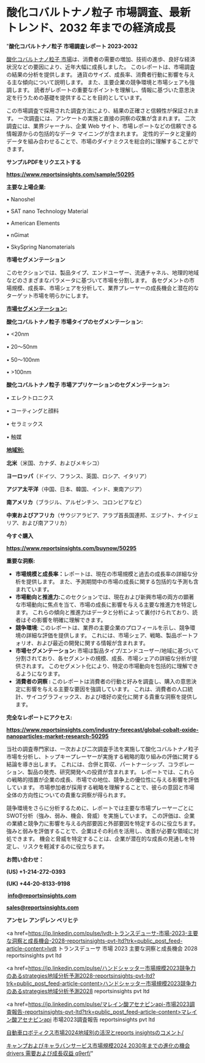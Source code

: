 # 酸化コバルトナノ粒子 市場調査、最新トレンド、2032 年までの経済成長

"<strong>酸化コバルトナノ粒子 市場調査レポート 2023-2032</strong>

<a href=https://www.reportsinsights.com/sample/50295>酸化コバルトナノ粒子 市場</a>は、消費者の需要の増加、技術の進歩、良好な経済状況などの要因により、近年大幅に成長しました。 このレポートは、市場調査の結果の分析を提供します。 通貨のサイズ、成長率、消費者行動に影響を与える主な傾向について説明します。 また、主要企業の競争環境と市場シェアも強調します。 読者がレポートの重要なポイントを理解し、情報に基づいた意思決定を行うための基礎を提供することを目的としています。

この市場調査で採用された調査方法により、結果の正確さと信頼性が保証されます。 一次調査には、アンケートの実施と直接の洞察の収集が含まれます。 二次調査には、業界ジャーナル、企業 Web サイト、市場レポートなどの信頼できる情報源からの包括的なデータ マイニングが含まれます。 定性的データと定量的データを組み合わせることで、市場のダイナミクスを総合的に理解することができます。

<strong><b>サンプルPDFをリクエストする</b></strong>

<a href=https://www.reportsinsights.com/sample/50295><strong><u>https://www.reportsinsights.com/sample/50295</u></strong></a>

<strong>主要な上場企業:</strong>

• Nanoshel

• SAT nano Technology Material

• American Elements

• nGimat

• SkySpring Nanomaterials

<strong>市場セグメンテーション</strong>

このセクションでは、製品タイプ、エンドユーザー、流通チャネル、地理的地域などのさまざまなパラメータに基づいて市場を分割します。 各セグメントの市場規模、成長率、市場シェアを分析して、業界プレーヤーの成長機会と潜在的なターゲット市場を明らかにします。

<strong><u>市場セグメンテーション</u></strong><strong><u>:</u></strong>

<strong>酸化コバルトナノ粒子 市場タイプのセグメンテーション:</strong>

• <20nm

• 20～50nm

• 50～100nm

• >100nm

<strong>酸化コバルトナノ粒子 市場アプリケーションのセグメンテーション:</strong>

• エレクトロニクス

• コーティングと顔料

• セラミックス

• 触媒

<strong><u>地域別</u></strong><strong><u>:</u></strong>

<strong>北米</strong>（米国、カナダ、およびメキシコ）

<strong>ヨーロッパ</strong>（ドイツ、フランス、英国、ロシア、イタリア）

<strong>アジア太平洋</strong>（中国、日本、韓国、インド、東南アジア）

<strong>南アメリカ</strong>（ブラジル、アルゼンチン、コロンビアなど）

<strong>中東およびアフリカ</strong>（サウジアラビア、アラブ首長国連邦、エジプト、ナイジェリア、および南アフリカ）

<strong>今すぐ購入</strong>

<a href=https://www.reportsinsights.com/buynow/50295><strong><u>https://www.reportsinsights.com/buynow/50295</u></strong></a>

<strong>重要な洞察:</strong>
<ul>
  <li><strong>市場規模と成長率：</strong>レポートは、現在の市場規模と過去の成長率の詳細な分析を提供します。 また、予測期間中の市場の成長に関する包括的な予測も含まれています。</li>
  <li><strong>市場動向と推進力:</strong>このセクションでは、現在および新興市場の両方の顕著な市場動向に焦点を当て、市場の成長に影響を与える主要な推進力を特定します。 これらの傾向と推進力はデータと分析によって裏付けられており、読者はその影響を明確に理解できます。</li>
  <li><strong>競争環境</strong>: このレポートは、業界の主要企業のプロフィールを示し、競争環境の詳細な評価を提供します。 これには、市場シェア、戦略、製品ポートフォリオ、および最近の開発に関する情報が含まれます。</li>
  <li><strong>市場セグメンテーション: </strong>市場は製品タイプ/エンドユーザー/地域に基づいて分割されており、各セグメントの規模、成長、市場シェアの詳細な分析が提供されます。 このセグメント化により、特定の市場動向を包括的に理解できるようになります。</li>
  <li><strong>消費者の洞察 : </strong>このレポートは消費者の行動と好みを調査し、購入の意思決定に影響を与える主要な要因を強調しています。 これは、消費者の人口統計、サイコグラフィックス、および嗜好の変化に関する貴重な洞察を提供します。</li>
</ul>
<strong>完全なレポートにアクセス:</strong>

<a href=https://www.reportsinsights.com/industry-forecast/global-cobalt-oxide-nanoparticles-market-research-50295><strong><u><b>https://www.reportsinsights.com/industry-forecast/global-cobalt-oxide-nanoparticles-market-research-50295</b></u></strong></a>

当社の調査専門家は、一次および二次調査手法を実施して酸化コバルトナノ粒子市場を分析し、トップキープレーヤーが実施する戦略的取り組みの評価に関する結論を導き出します。 これには、合併と買収、パートナーシップ、コラボレーション、製品の発売、研究開発への投資が含まれます。 レポートでは、これらの戦略的措置が企業の成長、市場での地位、競争上の優位性に与える影響を評価しています。 市場参加者が採用する戦略を理解することで、彼らの意図と市場全体の方向性についての貴重な洞察が得られます。

競争環境をさらに分析するために、レポートでは主要な市場プレーヤーごとにSWOT分析（強み、弱み、機会、脅威）を実施しています。 この評価は、企業の業績と競争力に影響を与える内部要因と外部要因を特定するのに役立ちます。 強みと弱みを評価することで、企業はその利点を活用し、改善が必要な領域に対処できます。 機会と脅威を特定することは、企業が潜在的な成長の見通しを特定し、リスクを軽減するのに役立ちます。

<strong>お問い合わせ：</strong>

<strong>(US) +1-214-272-0393</strong>

<strong>(UK) +44-20-8133-9198</strong>

<strong> </strong><a href=info@reportsinsights.com><strong><u>info@reportsinsights.com</u></strong></a>

<a href=sales@reportsinsights.com><strong><u>sales@reportsinsights.com</u></strong></a>

<strong>アンセレ アンデレン ベリヒテ</strong>

<a href=https://jp.linkedin.com/pulse/lvdt-トランスデューサ-市場-2023-主要な洞察と成長機会-2028-reportsinsights-pvt-ltd?trk=public_post_feed-article-content>lvdt トランスデューサ 市場 2023 主要な洞察と成長機会 2028 reportsinsights pvt ltd</a>

<a href=https://jp.linkedin.com/pulse/ハンドシャッター市場規模2023競争力のあるstrategies地域分析予測2028-reportsinsights-pvt-ltd?trk=public_post_feed-article-content>ハンドシャッター市場規模2023競争力のあるstrategies地域分析予測2028 reportsinsights pvt ltd</a>

<a href=https://jp.linkedin.com/pulse/マレイン酸アセナピンapi-市場2023調査報告-reportsinsights-pvt-ltd?trk=public_post_feed-article-content>マレイン酸アセナピンapi 市場2023調査報告 reportsinsights pvt ltd</a>

<a href=https://www.linkedin.com/pulse/自動車ロボティクス市場2024地域別の活況とreports-insightsのコメント/>自動車ロボティクス市場2024地域別の活況とreports insightsのコメント/</a>

<a href=https://www.linkedin.com/pulse/キャンプおよびキャラバンサービス市場規模2024-2030年までの進化の機会drivers-需要および成長収益-q9erf/>キャンプおよびキャラバンサービス市場規模2024 2030年までの進化の機会drivers 需要および成長収益 q9erf/</a>"

